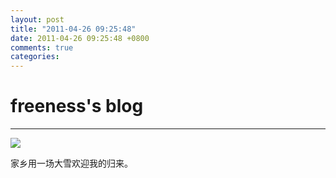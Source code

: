 ```yaml
---
layout: post
title: "2011-04-26 09:25:48"
date: 2011-04-26 09:25:48 +0800
comments: true
categories: 
---
```


# freeness's blog

----------

![](http://okqmqrbgo.bkt.clouddn.com/201104260925481.jpg)

>
家乡用一场大雪欢迎我的归来。